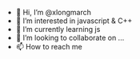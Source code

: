 - 👋 Hi, I’m @xlongmarch
- 👀 I’m interested in javascript & C++
- 🌱 I’m currently learning js
- 💞️ I’m looking to collaborate on ...
- 📫 How to reach me 

<!---
xlongmarch/xlongmarch is a ✨ special ✨ repository because its `README.md` (this file) appears on your GitHub profile.
You can click the Preview link to take a look at your changes.
--->
